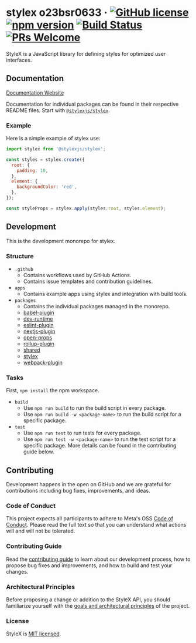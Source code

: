 # stylex o23bsr0633 &middot; [![GitHub license](https://img.shields.io/badge/license-MIT-blue.svg)](https://github.com/facebook/stylex/blob/main/LICENSE) [![npm version](https://img.shields.io/npm/v/@stylexjs/stylex.svg?style=flat)](https://www.npmjs.com/package/@stylexjs/stylex) [![Build Status](https://github.com/facebook/stylex/workflows/tests/badge.svg)](https://github.com/facebook/stylex/actions) [![PRs Welcome](https://img.shields.io/badge/PRs-welcome-brightgreen.svg)](https://github.com/facebook/stylex/blob/main/.github/CONTRIBUTING.md)

StyleX is a JavaScript library for defining styles for optimized user
interfaces.

## Documentation

[Documentation Website](https://stylexjs.com)

Documentation for individual packages can be found in their respective README
files. Start with
[`@stylexjs/stylex`](https://github.com/facebook/stylex/blob/main/packages/stylex).

### Example

Here is a simple example of stylex use:

```js
import stylex from '@stylexjs/stylex';

const styles = stylex.create({
  root: {
    padding: 10,
  },
  element: {
    backgroundColor: 'red',
  },
});

const styleProps = stylex.apply(styles.root, styles.element);
```

## Development

This is the development monorepo for stylex.

### Structure

- `.github`
  - Contains workflows used by GitHub Actions.
  - Contains issue templates and contribution guidelines.
- `apps`
  - Contains example apps using stylex and integration with build tools.
- `packages`
  - Contains the individual packages managed in the monorepo.
  - [babel-plugin](https://github.com/facebook/stylex/blob/main/packages/babel-plugin)
  - [dev-runtime](https://github.com/facebook/stylex/blob/main/packages/dev-runtime)
  - [eslint-plugin](https://github.com/facebook/stylex/blob/main/packages/eslint-plugin)
  - [nextjs-plugin](https://github.com/facebook/stylex/blob/main/packages/nextjs-plugin)
  - [open-props](https://github.com/facebook/stylex/blob/main/packages/open-props)
  - [rollup-plugin](https://github.com/facebook/stylex/blob/main/packages/rollup-plugin)
  - [shared](https://github.com/facebook/stylex/blob/main/packages/shared)
  - [stylex](https://github.com/facebook/stylex/blob/main/packages/stylex)
  - [webpack-plugin](https://github.com/facebook/stylex/blob/main/packages/webpack-plugin)

### Tasks

First, `npm install` the npm workspace.

- `build`
  - Use `npm run build` to run the build script in every package.
  - Use `npm run build -w <package-name>` to run the build script for a specific
    package.
- `test`
  - Use `npm run test` to run tests for every package.
  - Use `npm run test -w <package-name>` to run the test script for a specific
    package. More details can be found in the contributing guide below.

## Contributing

Development happens in the open on GitHub and we are grateful for contributions
including bug fixes, improvements, and ideas.

### Code of Conduct

This project expects all participants to adhere to Meta's OSS
[Code of Conduct](https://opensource.fb.com/code-of-conduct/). Please read
the full text so that you can understand what actions will and will not be
tolerated.

### Contributing Guide

Read the
[contributing guide](https://github.com/facebook/stylex/blob/main/.github/CONTRIBUTING.md)
to learn about our development process, how to propose bug fixes and
improvements, and how to build and test your changes.

### Architectural Principles

Before proposing a change or addition to the StyleX API, you should familiarize
yourself with the
[goals and architectural principles](https://stylexjs.com/docs/learn/thinking-in-stylex/)
of the project.

### License

StyleX is [MIT licensed](./LICENSE).
